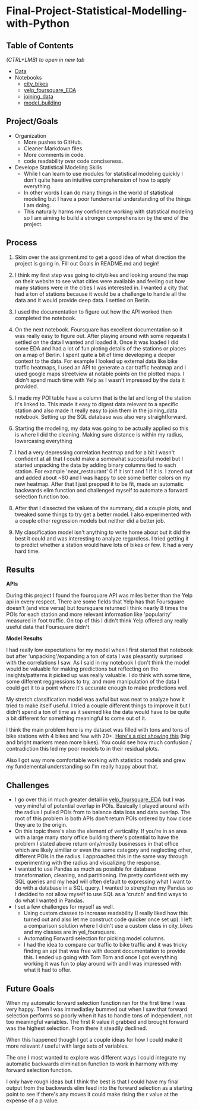 # Final-Project-Statistical-Modelling-with-Python

## Table of Contents
*(CTRL+LMB) to open in new tab*
* [Data](/data/)
* Notebooks
    * [city_bikes](/notebooks/city_bikes.ipynb)
    * [yelp_foursquare_EDA](/notebooks/yelp_foursquare_EDA.ipynb)
    * [joining_data](/notebooks/joining_data.ipynb)
    * [model_building](/notebooks/model_building.ipynb)

## Project/Goals
* Organization
    * More pushes to GitHub.
    * Cleaner Markdown files.
    * More comments in code.
    * code readability over code conciseness.
* Develope Statistical Modeling Skills
    * While I can learn to use modules for statistical modeling quickly I don't quite have an intuitive comprehension of how to apply everything.
    * In other words I can do many things in the world of statistical modeling but I have a poor fundemental understanding of the things I am doing.
    * This naturally harms my confidence working with statistical modeling so I am aiming to build a stronger comprehension by the end of the project.

## Process
1. Skim over the assignment.md to get a good idea of what direction the project is going in. Fill out Goals in README.md and begin!

2. I think my first step was going to citybikes and looking around the map on their website to see what cities were available and feeling out how many stations were in the cities I was interested in. I wanted a city that had a ton of stations because it would be a challenge to handle all the data and it would provide deep data. I settled on Berlin.
3. I used the documentation to figure out how the API worked then completed the notebook.
4. On the next notebook. Foursquare has excellent documentation so it was really easy to figure out. After playing around with some requests I settled on the data I wanted and loaded it. Once it was loaded I did some EDA and had a lot of fun ploting details of the stations or places on a map of Berlin. I spent quite a bit of time developing a deeper context to the data. For example I looked up external data like bike traffic heatmaps, I used an API to generate a car traffic heatmap and I used google maps streetview at notable points on the plotted maps. I didn't spend much time with Yelp as I wasn't impressed by the data it provided.
5. I made my POI table have a column that is the lat and long of the station it's linked to. This made it easy to digest data relevant to a specific station and also made it really easy to join them in the joining_data notebook. Setting up the SQL database was also very straightforward.
6. Starting the modeling, my data was going to be actually applied so this is where I did the cleaning. Making sure distance is within my radius, lowercasing everything
7. I had a very depressing correlation heatmap and for a bit I wasn't confident at all that I could make a somewhat successful model but I started unpacking the data by adding binary columns tied to each station. For example 'near_restaurant' 0 if it isn't and 1 if it is. I zoned out and added about ~80 and I was happy to see some better colors on my new heatmap. After that I just prepped it to be fit, made an automatic backwards elim function and challenged myself to automate a forward selection function too.
8. After that I dissected the values of the summary, did a couple plots, and tweaked some things to try get a better model. I also experimented with a couple other regression models but neither did a better job.
9. My classification model isn't anything to write home about but it did the best it could and was interesting to analyze regardless. I tried getting it to predict whether a station would have lots of bikes or few. It had a very hard time.

## Results
**APIs**

During this project I found the foursquare API was miles better than the Yelp api in every respect. There are some fields that Yelp has that Foursquare doesn't (and vice versa) but foursquare returned I think nearly 8 times the POIs for each station and more relevant information like 'popularity' measured in foot traffic. On top of this I didn't think Yelp offered any really useful data that Foursquare didn't

**Model Results**

I had really low expectations for my model when I first started that notebook but after 'unpacking'/expanding a ton of data I was pleasantly surprised with the correlations I saw. As I said in my notebook I don't think the model would be valuable for making predictions but reflecting on the insights/patterns it picked up was really valuable. I do think with some time, some different reggressions to try, and more manipulation of the data I could get it to a point where it's accurate enough to make predictions well.

My stretch classification model was awful but was neat to analyze how it tried to make itself useful. I tried a couple different things to improve it but I didn't spend a ton of time as it seemed like the data would have to be quite a bit different for something meaningful to come out of it.

I think the main problem here is my dataset was filled with tons and tons of bike stations with 4 bikes and few with 20+. [Here's a plot showing this](https://media.discordapp.net/attachments/1063653051602321462/1069017577587757129/map_1.PNG?width=1153&height=661) (big and bright markers mean more bikes). You could see how much confusion / contradiction this led my poor models to in their residual plots.

Also I got way more comfortable working with statistics models and grew my fundemental understanding so I'm really happy about that.

## Challenges 
* I go over this in much greater detail in [yelp_foursquare_EDA](/notebooks/yelp_foursquare_EDA.ipynb) but I was very mindful of potential overlap in POIs. Basically I played around with the radius I pulled POIs from to balance data loss and data overlap. The root of this problem is both APIs don't return POIs ordered by how close they are to the origin.
* On this topic there's also the element of verticality. If you're in an area with a large many story office building there's potential to have the problem I stated above return only/mostly businesses in that office which are likely similiar or even the same category and neglecting other, different POIs in the radius. I approached this in the same way through experimenting with the radius and visualizing the response.
* I wanted to use Pandas as much as possible for database transformation, cleaning, and partitioning. I'm pretty confident with my SQL queries and my head will often default to expressing what I want to do with a database in a SQL query. I wanted to strengthen my Pandas so I decided to not allow myself to use SQL as a 'crutch' and find ways to do what I wanted in Pandas.
* I set a few challenges for myself as well.
    * Using custom classes to increase readability (I really liked how this turned out and also let me construct code quicker once set up). I left a comparison solution where I didn't use a custom class in city_bikes and my classes are in yel_foursquare.
    * Automating Forward selection for picking model columns.
    * I had the idea to compare car traffic to bike traffic and it was tricky finding an api that was free with decent documentation to provide this. I ended up going with Tom Tom and once I got everything working it was fun to play around with and I was impressed with what it had to offer.

## Future Goals

When my automatic forward selection function ran for the first time I was very happy. Then I was immediatley bummed out when I saw that forward selection performs so poorly when it has to handle tons of independent, not too meaningful variables. The first R value it grabbed and brought forward was the highest selection. From there it steadily declined.

When this happened though I got a couple ideas for how I could make it more relevant / useful with large sets of variables.

The one I most wanted to explore was different ways I could integrate my automatic backwards elimination function to work in harmony with my forward selection function.

I only have rough ideas but I think the best is that I could have my final output from the backwards elim feed into the forward selection as a starting point to see if there's any moves it could make rising the r value at the expense of a p value.